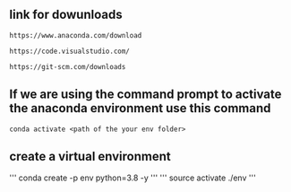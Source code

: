 ## link for dowunloads 
```
https://www.anaconda.com/download
```

```
https://code.visualstudio.com/
```

```
https://git-scm.com/downloads
```
 ## If we are using the command prompt to activate the anaconda environment use this command
 ```
conda activate <path of the your env folder>
```








## create a virtual environment
'''
conda create -p env python=3.8 -y
'''
'''
source activate ./env
'''
